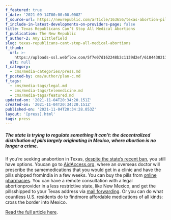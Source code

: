```yaml
---
f_featured: true
f_date: '2021-09-14T00:00:00.000Z'
f_source-url: https://newrepublic.com/article/163656/texas-abortion-pill-law-mexico
f_include-in-latest-developments-on-providers-page: false
title: Texas Republicans Can’t Stop All Medical Abortions
f_publication: The New Republic
f_author-2: Amy Littlefield
slug: texas-republicans-cant-stop-all-medical-abortions
f_thumb:
  url: >-
    https://uploads-ssl.webflow.com/5f7e07d162248b2c1139d2ef/618443821197eb33caf740ee_Screen%20Shot%202021-11-04%20at%202.32.56%20PM.png
  alt: null
f_category:
  - cms/media-categories/press.md
f_posted-by: cms/author/plan-c.md
f_tags:
  - cms/media-tags/legal.md
  - cms/media-tags/telemedicine.md
  - cms/media-tags/featured.md
updated-on: '2021-11-04T20:34:20.151Z'
created-on: '2021-11-04T20:34:20.151Z'
published-on: '2021-11-04T20:34:28.053Z'
layout: '[press].html'
tags: press
---
```


##### The state is trying to regulate something it can’t: the decentralized distribution of pills largely originating in Mexico, where abortion is no longer a crime.

If you’re seeking anabortion in Texas, [despite the state’s recent ban](https://newrepublic.com/article/163485/heres-happens-texass-extreme-abortion-ban-goes-effect), you still have options. Youcan go to [AidAccess.org](https://aidaccess.org/), where an overseas doctor will prescribe the samemedications that you would get in a clinic and have the pills shipped fromIndia in a few weeks. You can buy the pills from [online pharmacies](https://www.plancpills.org/guide-how-to-get-abortion-pills#find-pills). You can have a remote consultation with a legal abortionprovider in a less restrictive state, like New Mexico, and get the pillsshipped to your Texas address via [mail forwarding](https://www.plancpills.org/guide-how-to-get-abortion-pills#find-pills). Or you can do what countless U.S. residents do to findmore affordable medications of all kinds: cross the border into Mexico.

[Read the full article here](https://newrepublic.com/article/163656/texas-abortion-pill-law-mexico).

